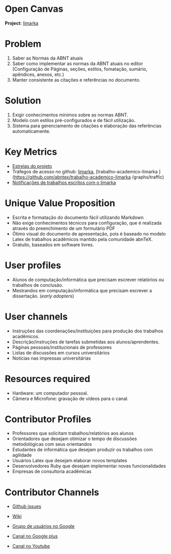 # Open Canvas

**Project**: [limarka](https://github.com/abntex/limarka)

<!-- See http://mozillascience.github.io/working-open-workshop/writing_readme/ -->

# Problem

<!-- The Top 1-3 problems you want to solve -->

1. Saber as Normas da ABNT atuais
2. Saber como implementar as normas da ABNT atuais no editor (Configuração de Páginas, seções, estilos, fomatação, sumário, apêndices, anexos, etc.)
3. Manter consistente as citações e referências no documento.


# Solution

<!--  -->

1. Exigir conhecimentos mínimos sobre as normas ABNT.
2. Modelo com estilos pré-configurados e de fácil utilização.
3. Sistema para gerenciamento de citações e elaboração das referências automaticamente.

# Key Metrics

<!-- How will you mesure success? -->

- [Estrelas do projeto](https://github.com/abntex/limarka/stargazers)
- Tráfegos de acesso no github: [limarka](https://github.com/abntex/limarka/graphs/traffic), [trabalho-academico-limarka
](https://github.com/abntex/trabalho-academico-limarka
/graphs/traffic)
- [Notificações de trabalhos escritos com o limarka](https://github.com/abntex/limarka/wiki/M%C3%A9tricas)

# Unique Value Proposition

<!--  -->

- Escrita e formatação do documento fácil utilizando Markdown
- Não exige conhecimentos técnicos para configuração, que é realizada através do preenchimento de um formulário PDF
- Ótimo visual do documento de apresentação, pois é baseado no modelo Latex de trabalhos acadêmicos mantido pela comunidade abnTeX.
- Gratuito, baseados em software livres.

# User profiles

<!--  -->
<!-- target audience and early adopters -->

- Alunos de computação/informática que precisam escrever relatórios ou trabalhos de conclusão.
- Mestrandos em computação/informática que precisam escrever a dissertação. (*early adopters*)

# User channels

<!--  -->

- Instruções das coordenações/instituições para produção dos trabalhos acadêmicos.
- Descrição/instruções de tarefas submetidas aos alunos/aprendentes.
- Páginas pessoais/institucionais de professores
- Listas de discussões em cursos universitários
- Notícias nas impressas universitárias

# Resources required

<!--  -->

- Hardware: um computador pessoal.
- Câmera e Microfone: gravação de vídeos para o canal.

# Contributor Profiles

<!-- Contributor types and ideal contributors -->

- Professores que solicitam trabalhos/relatórios aos alunos
- Orientadores que desejam otimizar o tempo de discussões metodológicas com seus orientandos
- Estudantes de informática que desejam produzir os trabalhos com agilidade
- Usuários Latex que desejam elaborar novos templates
- Desenvolvedores Ruby que desejam implementar novas funcionalidades
- Empresas de consultoria acadêmicas

# Contributor Channels

<!--  -->

- [Github issues](https://github.com/abntex/limarka/issues)
- [Wiki](https://github.com/abntex/limarka/issues)

- [Grupo de usuários no Google](https://groups.google.com/forum/#!forum/limarka)
- [Canal no Google plus](https://plus.google.com/communities/115727084274718748185)
- [Canal no Youtube](https://www.youtube.com/channel/UC4kERewtyT_nw__YHbKMdBA)

